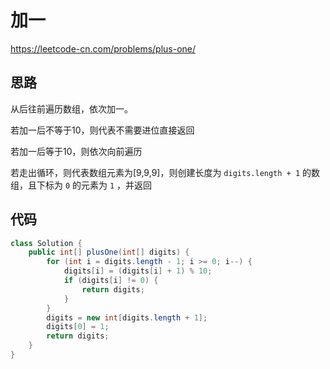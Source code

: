 # 加一

<https://leetcode-cn.com/problems/plus-one/>

## 思路

从后往前遍历数组，依次加一。

若加一后不等于10，则代表不需要进位直接返回

若加一后等于10，则依次向前遍历

若走出循环，则代表数组元素为[9,9,9]，则创建长度为 `digits.length + 1` 的数组，且下标为 `0` 的元素为 `1` ，并返回

## 代码

```java
class Solution {
    public int[] plusOne(int[] digits) {
        for (int i = digits.length - 1; i >= 0; i--) {
            digits[i] = (digits[i] + 1) % 10;
            if (digits[i] != 0) {
                return digits;
            }
        }
        digits = new int[digits.length + 1];
        digits[0] = 1;
        return digits;
    }
}
```
